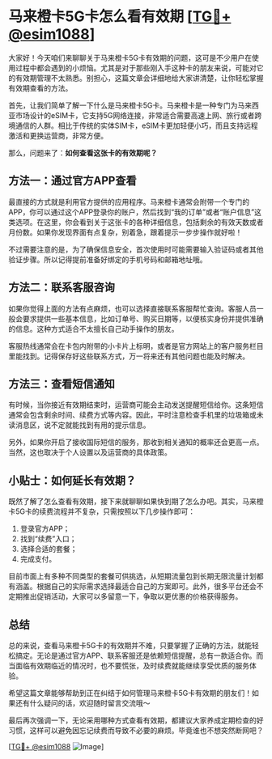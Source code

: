 # 马来橙卡5G卡怎么看有效期 [[TG💪+ @esim1088](https://t.me/s/esim1088)]

大家好！今天咱们来聊聊关于马来橙卡5G卡有效期的问题，这可是不少用户在使用过程中都会遇到的小烦恼。尤其是对于那些刚入手这种卡的朋友来说，可能对它的有效期管理不太熟悉。别担心，这篇文章会详细地给大家讲清楚，让你轻松掌握有效期查看的方法。

首先，让我们简单了解一下什么是马来橙卡5G卡。马来橙卡是一种专门为马来西亚市场设计的eSIM卡，它支持5G网络连接，非常适合需要高速上网、旅行或者跨境通信的人群。相比于传统的实体SIM卡，eSIM卡更加轻便小巧，而且支持远程激活和更换运营商，非常方便。

那么，问题来了：**如何查看这张卡的有效期呢？**

## 方法一：通过官方APP查看

最直接的方式就是利用官方提供的应用程序。马来橙卡通常会附带一个专门的APP，你可以通过这个APP登录你的账户，然后找到“我的订单”或者“账户信息”这类选项。在这里，你会看到关于这张卡的各种详细信息，包括剩余的有效天数或者月份数。如果你发现界面有点复杂，别着急，跟着提示一步步操作就好啦！

不过需要注意的是，为了确保信息安全，首次使用时可能需要输入验证码或者其他验证步骤。所以记得提前准备好绑定的手机号码和邮箱地址哦。

## 方法二：联系客服咨询

如果你觉得上面的方法有点麻烦，也可以选择直接联系客服帮忙查询。客服人员一般会要求提供一些基本信息，比如订单号、购买日期等，以便核实身份并提供准确的信息。这种方式适合不太擅长自己动手操作的朋友。

客服热线通常会在卡包内附带的小卡片上标明，或者是官方网站上的客户服务栏目里能找到。记得保存好这些联系方式，万一将来还有其他问题也能及时解决。

## 方法三：查看短信通知

有时候，当你接近有效期结束时，运营商可能会主动发送提醒短信给你。这条短信通常会包含剩余时间、续费方式等内容。因此，平时注意检查手机里的垃圾箱或未读消息区，说不定就能找到有用的提示信息。

另外，如果你开启了接收国际短信的服务，那收到相关通知的概率还会更高一点。当然，这也取决于个人设置以及运营商的具体政策。

## 小贴士：如何延长有效期？

既然了解了怎么查看有效期，接下来就聊聊如果快到期了怎么办吧。其实，马来橙卡5G卡的续费流程并不复杂，只需按照以下几步操作即可：

1. 登录官方APP；
2. 找到“续费”入口；
3. 选择合适的套餐；
4. 完成支付。

目前市面上有多种不同类型的套餐可供挑选，从短期流量包到长期无限流量计划都有涵盖。根据自己的实际需求选择最适合自己的方案即可。此外，很多平台还会不定期推出促销活动，大家可以多留意一下，争取以更优惠的价格获得服务。

## 总结

总的来说，查看马来橙卡5G卡的有效期并不难，只要掌握了正确的方法，就能轻松搞定。无论是通过官方APP、联系客服还是依赖短信提醒，总有一款适合你。而当面临有效期临近的情况时，也不要慌张，及时续费就能继续享受优质的服务体验。

希望这篇文章能够帮助到正在纠结于如何管理马来橙卡5G卡有效期的朋友们！如果还有什么疑问的话，欢迎随时留言交流哦～ 

最后再次强调一下，无论采用哪种方式查看有效期，都建议大家养成定期检查的好习惯，这样可以避免因忘记续费而导致不必要的麻烦。毕竟谁也不想突然断网吧？

[[TG💪+ @esim1088](https://t.me/s/esim1088) ![Image](https://i.postimg.cc/4NQfJmqS/Snipaste-2025-05-13-00-14-12.png)]
